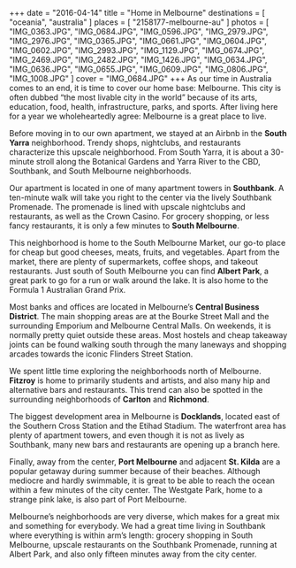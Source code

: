 +++
date    = "2016-04-14"
title   = "Home in Melbourne"
destinations = [ "oceania", "australia" ]
places  = [ "2158177-melbourne-au" ]
photos  = [
  "IMG_0363.JPG", "IMG_0684.JPG", "IMG_0596.JPG", "IMG_2979.JPG", "IMG_2976.JPG",
  "IMG_0365.JPG", "IMG_0661.JPG", "IMG_0604.JPG", "IMG_0602.JPG", "IMG_2993.JPG",
  "IMG_1129.JPG", "IMG_0674.JPG", "IMG_2469.JPG", "IMG_2482.JPG", "IMG_1426.JPG",
  "IMG_0634.JPG", "IMG_0636.JPG", "IMG_0655.JPG", "IMG_0609.JPG", "IMG_0806.JPG",
  "IMG_1008.JPG"
]
cover = "IMG_0684.JPG"
+++
As our time in Australia comes to an end, it is time to cover our home base: Melbourne. This city is often dubbed “the most livable city in the world” because of its arts, education, food, health, infrastructure, parks, and sports. After living here for a year we wholeheartedly agree: Melbourne is a great place to live.

<!--more-->
Before moving in to our own apartment, we stayed at an Airbnb in the **South Yarra** neighborhood. Trendy shops, nightclubs, and restaurants characterize this upscale neighborhood. From South Yarra, it is about a 30-minute stroll along the Botanical Gardens and Yarra River to the CBD, Southbank, and South Melbourne neighborhoods.

Our apartment is located in one of many apartment towers in **Southbank**. A ten-minute walk will take you right to the center via the lively Southbank Promenade. The promenade is lined with upscale nightclubs and restaurants, as well as the Crown Casino. For grocery shopping, or less fancy restaurants, it is only a few minutes to **South Melbourne**.

This neighborhood is home to the South Melbourne Market, our go-to place for cheap but good cheeses, meats, fruits, and vegetables. Apart from the market, there are plenty of supermarkets, coffee shops, and takeout restaurants. Just south of South Melbourne you can find **Albert Park**, a great park to go for a run or walk around the lake. It is also home to the Formula 1 Australian Grand Prix.

Most banks and offices are located in Melbourne’s **Central Business District**. The main shopping areas are at the Bourke Street Mall and the surrounding Emporium and Melbourne Central Malls. On weekends, it is normally pretty quiet outside these areas. Most hostels and cheap takeaway joints can be found walking south through the many laneways and shopping arcades towards the iconic Flinders Street Station.

We spent little time exploring the neighborhoods north of Melbourne. **Fitzroy** is home to primarily students and artists, and also many hip and alternative bars and restaurants. This trend can also be spotted in the surrounding neighborhoods of **Carlton** and **Richmond**.

The biggest development area in Melbourne is **Docklands**, located east of the Southern Cross Station and the Etihad Stadium. The waterfront area has plenty of apartment towers, and even though it is not as lively as Southbank, many new bars and restaurants are opening up a branch here.

Finally, away from the center, **Port Melbourne** and adjacent **St. Kilda** are a popular getaway during summer because of their beaches. Although mediocre and hardly swimmable, it is great to be able to reach the ocean within a few minutes of the city center. The Westgate Park, home to a strange pink lake, is also part of Port Melbourne.

Melbourne’s neighborhoods are very diverse, which makes for a great mix and something for everybody. We had a great time living in Southbank where everything is within arm’s length: grocery shopping in South Melbourne, upscale restaurants on the Southbank Promenade, running at Albert Park, and also only fifteen minutes away from the city center.
